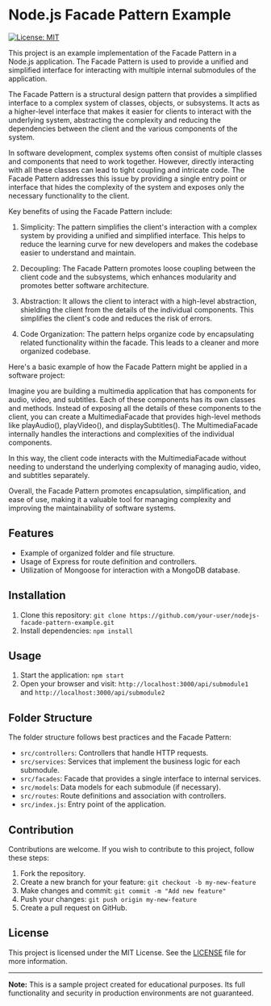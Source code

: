 # Node.js Facade Pattern Example

[![License: MIT](https://img.shields.io/badge/License-MIT-yellow.svg)](https://opensource.org/licenses/MIT)

This project is an example implementation of the Facade Pattern in a Node.js application. The Facade Pattern is used to provide a unified and simplified interface for interacting with multiple internal submodules of the application.

The Facade Pattern is a structural design pattern that provides a simplified interface to a complex system of classes, objects, or subsystems. It acts as a higher-level interface that makes it easier for clients to interact with the underlying system, abstracting the complexity and reducing the dependencies between the client and the various components of the system.

In software development, complex systems often consist of multiple classes and components that need to work together. However, directly interacting with all these classes can lead to tight coupling and intricate code. The Facade Pattern addresses this issue by providing a single entry point or interface that hides the complexity of the system and exposes only the necessary functionality to the client.

Key benefits of using the Facade Pattern include:

1. Simplicity: The pattern simplifies the client's interaction with a complex system by providing a unified and simplified interface. This helps to reduce the learning curve for new developers and makes the codebase easier to understand and maintain.

2. Decoupling: The Facade Pattern promotes loose coupling between the client code and the subsystems, which enhances modularity and promotes better software architecture.

3. Abstraction: It allows the client to interact with a high-level abstraction, shielding the client from the details of the individual components. This simplifies the client's code and reduces the risk of errors.

4. Code Organization: The pattern helps organize code by encapsulating related functionality within the facade. This leads to a cleaner and more organized codebase.

Here's a basic example of how the Facade Pattern might be applied in a software project:

Imagine you are building a multimedia application that has components for audio, video, and subtitles. Each of these components has its own classes and methods. Instead of exposing all the details of these components to the client, you can create a MultimediaFacade that provides high-level methods like playAudio(), playVideo(), and displaySubtitles(). The MultimediaFacade internally handles the interactions and complexities of the individual components.

In this way, the client code interacts with the MultimediaFacade without needing to understand the underlying complexity of managing audio, video, and subtitles separately.

Overall, the Facade Pattern promotes encapsulation, simplification, and ease of use, making it a valuable tool for managing complexity and improving the maintainability of software systems.

## Features

- Example of organized folder and file structure.
- Usage of Express for route definition and controllers.
- Utilization of Mongoose for interaction with a MongoDB database.

## Installation

1. Clone this repository: `git clone https://github.com/your-user/nodejs-facade-pattern-example.git`
2. Install dependencies: `npm install`

## Usage

1. Start the application: `npm start`
2. Open your browser and visit: `http://localhost:3000/api/submodule1` and `http://localhost:3000/api/submodule2`

## Folder Structure

The folder structure follows best practices and the Facade Pattern:

- `src/controllers`: Controllers that handle HTTP requests.
- `src/services`: Services that implement the business logic for each submodule.
- `src/facades`: Facade that provides a single interface to internal services.
- `src/models`: Data models for each submodule (if necessary).
- `src/routes`: Route definitions and association with controllers.
- `src/index.js`: Entry point of the application.

## Contribution

Contributions are welcome. If you wish to contribute to this project, follow these steps:

1. Fork the repository.
2. Create a new branch for your feature: `git checkout -b my-new-feature`
3. Make changes and commit: `git commit -m "Add new feature"`
4. Push your changes: `git push origin my-new-feature`
5. Create a pull request on GitHub.

## License

This project is licensed under the MIT License. See the [LICENSE](LICENSE) file for more information.

---

**Note:** This is a sample project created for educational purposes. Its full functionality and security in production environments are not guaranteed.


